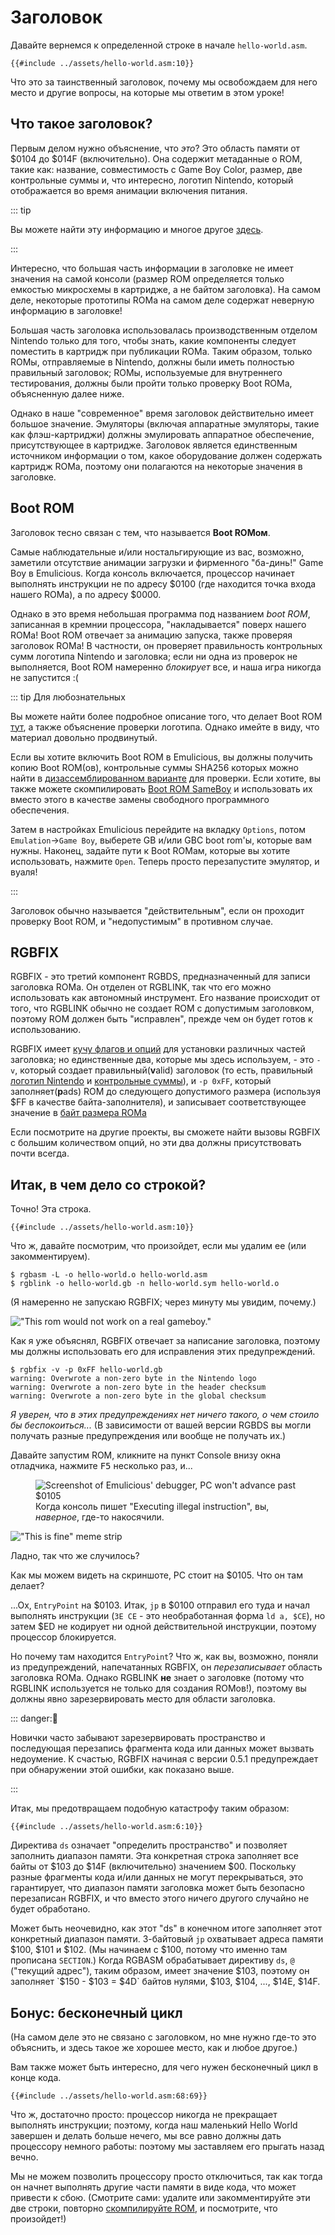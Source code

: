 # Заголовок

Давайте вернемся к определенной строке в начале `hello-world.asm`.

```rgbasm,linenos,start=7
{{#include ../assets/hello-world.asm:10}}
```

Что это за таинственный заголовок, почему мы освобождаем для него место и другие вопросы, на которые мы ответим в этом уроке!

## Что такое заголовок?

Первым делом нужно объяснение, что *это*?
Это область памяти от $0104 до $014F (включительно).
Она содержит метаданные о ROM, такие как: название, совместимость с Game Boy Color, размер,
две контрольные суммы и, что интересно, логотип Nintendo, который отображается во время анимации включения питания.

::: tip

Вы можете найти эту информацию и многое другое [здесь](https://gbdev.io/pandocs/The_Cartridge_Header).

:::

Интересно, что большая часть информации в заголовке не имеет значения на самой консоли (размер ROM определяется только емкостью микросхемы в картридже, а не байтом заголовка).
На самом деле, некоторые прототипы ROMа на самом деле содержат неверную информацию в заголовке!

Большая часть заголовка использовалась производственным отделом Nintendo только для того, чтобы знать, какие компоненты следует поместить в картридж при публикации ROMа.
Таким образом, только ROMы, отправляемые в Nintendo, должны были иметь полностью правильный заголовок; ROMы, используемые для внутреннего тестирования, должны были пройти только проверку Boot ROMа, объясненную далее ниже.

Однако в наше "современное" время заголовок действительно имеет большое значение.
Эмуляторы (включая аппаратные эмуляторы, такие как флэш-картриджи) должны эмулировать аппаратное обеспечение, присутствующее в картридже.
Заголовок является единственным источником информации о том, какое оборудование должен содержать картридж ROMа, поэтому они полагаются на некоторые значения в заголовке.

## Boot ROM

Заголовок тесно связан с тем, что называется **Boot ROMом**.

Самые наблюдательные и/или ностальгирующие из вас, возможно, заметили отсутствие анимации загрузки и фирменного "ба-динь!" Game Boy в Emulicious.
Когда консоль включается, процессор начинает выполнять инструкции не по адресу $0100 (где находится точка входа нашего ROMа), а по адресу $0000.

Однако в это время небольшая программа под названием *boot ROM*, записанная в кремнии процессора, "накладывается" поверх нашего ROMа!
Boot ROM отвечает за анимацию запуска, также проверяя заголовок ROMа!
В частности, он проверяет правильность контрольных сумм логотипа Nintendo и заголовка; если ни одна из проверок не выполняется, Boot ROM намеренно *блокирует* все, и наша игра никогда не запустится :(

::: tip Для любознательных

Вы можете найти более подробное описание того, что делает Boot ROM [тут](https://github.com/LIJI32/SameBoy#compilation), а также объяснение проверки логотипа.
Однако имейте в виду, что материал довольно продвинутый.

Если вы хотите включить Boot ROM в Emulicious, вы должны получить копию Boot ROM(ов), контрольные суммы SHA256 которых можно найти в [дизассемблированном варианте](https://github.com/ISSOtm/gb-bootroms/blob/master/sha256sums.txt) для проверки.
Если хотите, вы также можете скомпилировать [Boot ROM SameBoy](https://github.com/LIJI32/SameBoy#compilation) и использовать их вместо этого в качестве замены свободного программного обеспечения.

Затем в настройках Emulicious перейдите на вкладку `Options`, потом `Emulation`→`Game Boy`, выберете GB и/или GBC boot rom'ы, которые вам нужны.
Наконец, задайте пути к Boot ROMам, которые вы хотите использовать, нажмите `Open`.
Теперь просто перезапустите эмулятор, и вуаля!

:::

Заголовок обычно называется "действительным", если он проходит проверку Boot ROM, и "недопустимым" в противном случае.

## RGBFIX

RGBFIX - это третий компонент RGBDS, предназначенный для записи заголовка ROMа.
Он отделен от RGBLINK, так что его можно использовать как автономный инструмент.
Его название происходит от того, что RGBLINK обычно не создает ROM с допустимым заголовком, поэтому ROM должен быть "исправлен", прежде чем он будет готов к использованию.

RGBFIX имеет [кучу флагов и опций](https://rgbds.gbdev.io/docs/rgbfix.1) для установки различных частей заголовка; но единственные два, которые мы здесь используем, - это `-v`, который создает правильный(**v**alid) заголовок (то есть, правильный [логотип Nintendo](https://gbdev.io/pandocs/The_Cartridge_Header.html#0104-0133---nintendo-logo) и [контрольные суммы](https://gbdev.io/pandocs/The_Cartridge_Header.html#014d---header-checksum)), и <code>-p&nbsp;0xFF</code>, который заполняет(**p**ads) ROM до следующего допустимого размера (используя $FF в качестве байта-заполнителя), и записывает соответствующее значение в [байт размера ROMа](https://gbdev.io/pandocs/The_Cartridge_Header.html#0148---rom-size)

Если посмотрите на другие проекты, вы cможете найти вызовы RGBFIX с большим количеством опций, но эти два должны присутствовать почти всегда.

## Итак, в чем дело со строкой?

Точно!
Эта строка.

```rgbasm,linenos,start=7
{{#include ../assets/hello-world.asm:10}}
```

Что ж, давайте посмотрим, что произойдет, если мы удалим ее (или закомментируем).

```console
$ rgbasm -L -o hello-world.o hello-world.asm
$ rgblink -o hello-world.gb -n hello-world.sym hello-world.o
```

(Я намеренно не запускаю RGBFIX; через минуту мы увидим, почему.)

!["This rom would not work on a real gameboy."](../assets/img/bad_warnings.png)

Как я уже объяснял, RGBFIX отвечает за написание заголовка, поэтому мы должны использовать его для исправления этих предупреждений.

```console
$ rgbfix -v -p 0xFF hello-world.gb
warning: Overwrote a non-zero byte in the Nintendo logo
warning: Overwrote a non-zero byte in the header checksum
warning: Overwrote a non-zero byte in the global checksum
```

*Я уверен, что в этих предупреждениях нет ничего такого, о чем стоило бы беспокоиться...*
(В зависимости от вашей версии RGBDS вы могли получать разные предупреждения или вообще не получать их.)

Давайте запустим ROM, кликните на пункт Console внизу окна отладчика, нажмите <kbd><kbd>F5</kbd></kbd> несколько раз, и...

<figure>
  <img src="../assets/img/invalid_opcode.png" alt="Screenshot of Emulicious' debugger, PC won't advance past $0105">
  <figcaption>
    Когда консоль пишет "Executing illegal instruction", вы, <i>наверное</i>, где-то накосячили.
  </figcaption>
</figure>

!["This is fine" meme strip](../assets/img/fine.png)

Ладно, так что же случилось?

Как мы можем видеть на скриншоте, PC стоит на $0105.
Что он там делает?

...Ох, `EntryPoint` на $0103.
Итак, `jp` в $0100 отправил его туда и начал выполнять инструкции (`3E CE` - это необработанная форма `ld a, $CE`), но затем $ED не кодирует ни одной действительной инструкции, поэтому процессор блокируется.

Но почему там находится `EntryPoint`?
Что ж, как вы, возможно, поняли из предупреждений, напечатанных RGBFIX, он *перезаписывает* область заголовка ROMа.
Однако RGBLINK **не** знает о заголовке (потому что RGBLINK используется не только для создания ROMов!), поэтому вы должны явно зарезервировать место для области заголовка.

::: danger:🥴

Новички часто забывают зарезервировать пространство и последующая перезапись фрагмента кода или данных может вызвать недоумение.
К счастью, RGBFIX начиная с версии 0.5.1 предупреждает при обнаружении этой ошибки, как показано выше.

:::

Итак, мы предотвращаем подобную катастрофу таким образом:

```rgbasm,linenos,start=3
{{#include ../assets/hello-world.asm:6:10}}
```

Директива `ds` означает "определить пространство" и позволяет заполнить диапазон памяти.
Эта конкретная строка заполняет все байты от $103 до $14F (включительно) значением $00.
Поскольку разные фрагменты кода и/или данных не могут перекрываться, это гарантирует, что диапазон памяти заголовка может быть безопасно перезаписан RGBFIX, и что вместо этого ничего другого случайно не будет обработано.

Может быть неочевидно, как этот "ds" в конечном итоге заполняет этот конкретный диапазон памяти.
3-байтовый `jp` охватывает адреса памяти $100, $101 и $102.
(Мы начинаем с $100, потому что именно там прописана `SECTION`.)
Когда RGBASM обрабатывает директиву `ds`, `@` ("текущий адрес"), таким образом, имеет значение $103, поэтому он заполняет `$150 - $103 = $4D` байтов нулями, $103, $104, ..., $14E, $14F.

## Бонус: бесконечный цикл

(На самом деле это не связано с заголовком, но мне нужно где-то это объяснить, и здесь такое же хорошее место, как и любое другое.)

Вам также может быть интересно, для чего нужен бесконечный цикл в конце кода.

```rgbasm
{{#include ../assets/hello-world.asm:68:69}}
```

Что ж, достаточно просто: процессор никогда не прекращает выполнять инструкции; поэтому, когда наш маленький Hello World завершен и делать больше нечего, мы все равно должны дать процессору немного работы: поэтому мы заставляем его прыгать назад вечно.

Мы не можем позволить процессору просто отключиться, так как тогда он начнет выполнять другие части памяти в виде кода, что может привести к сбою.
(Смотрите сами: удалите или закомментируйте эти две строки, повторно [скомпилируйте ROM](hello_world.md), и посмотрите, что произойдет!)